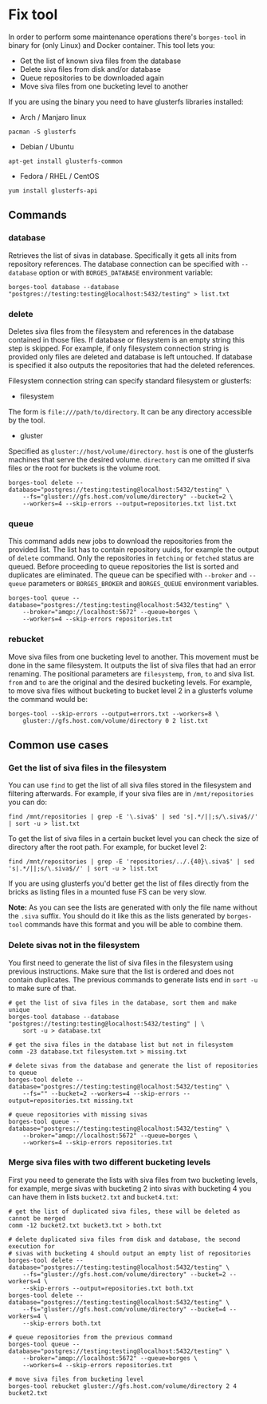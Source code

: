 # Fix tool

In order to perform some maintenance operations there's `borges-tool` in binary for (only Linux) and Docker container. This tool lets you:

* Get the list of known siva files from the database
* Delete siva files from disk and/or database
* Queue repositories to be downloaded again
* Move siva files from one bucketing level to another

If you are using the binary you need to have glusterfs libraries installed:

* Arch / Manjaro linux

```
pacman -S glusterfs
```

* Debian / Ubuntu

```
apt-get install glusterfs-common
```

* Fedora / RHEL / CentOS

```
yum install glusterfs-api
```

## Commands

### database

Retrieves the list of sivas in database. Specifically it gets all inits from repository references. The database connection can be specified with `--database` option or with `BORGES_DATABASE` environment variable:

```
borges-tool database --database "postgres://testing:testing@localhost:5432/testing" > list.txt
```

### delete

Deletes siva files from the filesystem and references in the database contained in those files. If database or filesystem is an empty string this step is skipped. For example, if only filesystem connection string is provided only files are deleted and database is left untouched. If database is specified it also outputs the repositories that had the deleted references.

Filesystem connection string can specify standard filesystem or glusterfs:

* filesystem

The form is `file:///path/to/directory`. It can be any directory accessible by the tool.

* gluster

Specified as `gluster://host/volume/directory`. `host` is one of the glusterfs machines that serve the desired volume. `directory` can me omitted if siva files or the root for buckets is the volume root.


```
borges-tool delete --database="postgres://testing:testing@localhost:5432/testing" \
    --fs="gluster://gfs.host.com/volume/directory" --bucket=2 \
    --workers=4 --skip-errors --output=repositories.txt list.txt
```

### queue

This command adds new jobs to download the repositories from the provided list. The list has to contain repository uuids, for example the output of `delete` command. Only the repositories in `fetching` or `fetched` status are queued. Before proceeding to queue repositories the list is sorted and duplicates are eliminated. The queue can be specified with `--broker` and `--queue` parameters or `BORGES_BROKER` and `BORGES_QUEUE` environment variables.

```
borges-tool queue --database="postgres://testing:testing@localhost:5432/testing" \
    --broker="amqp://localhost:5672" --queue=borges \
    --workers=4 --skip-errors repositories.txt
```

### rebucket

Move siva files from one bucketing level to another. This movement must be done in the same filesystem. It outputs the list of siva files that had an error renaming. The positional parameters are `filesystemp`, `from`, `to` and siva list. `from` and `to` are the original and the desired bucketing levels. For example, to move siva files without bucketing to bucket level 2 in a glusterfs volume the command would be:

```
borges-tool --skip-errors --output=errors.txt --workers=8 \
    gluster://gfs.host.com/volume/directory 0 2 list.txt
```

## Common use cases

### Get the list of siva files in the filesystem

You can use `find` to get the list of all siva files stored in the filesystem and filtering afterwards. For example, if your siva files are in `/mnt/repositories` you can do:

```
find /mnt/repositories | grep -E '\.siva$' | sed 's|.*/||;s/\.siva$//' | sort -u > list.txt
```

To get the list of siva files in a certain bucket level you can check the size of directory after the root path. For example, for bucket level 2:

```
find /mnt/repositories | grep -E 'repositories/../.{40}\.siva$' | sed 's|.*/||;s/\.siva$//' | sort -u > list.txt
```

If you are using glusterfs you'd better get the list of files directly from the bricks as listing files in a mounted fuse FS can be very slow.

**Note:** As you can see the lists are generated with only the file name without the `.siva` suffix. You should do it like this as the lists generated by `borges-tool` commands have this format and you will be able to combine them.

### Delete sivas not in the filesystem

You first need to generate the list of siva files in the filesystem using previous instructions. Make sure that the list is ordered and does not contain duplicates. The previous commands to generate lists end in `sort -u` to make sure of that.

```
# get the list of siva files in the database, sort them and make unique
borges-tool database --database "postgres://testing:testing@localhost:5432/testing" | \
    sort -u > database.txt

# get the siva files in the database list but not in filesystem
comm -23 database.txt filesystem.txt > missing.txt

# delete sivas from the database and generate the list of repositories to queue
borges-tool delete --database="postgres://testing:testing@localhost:5432/testing" \
    --fs="" --bucket=2 --workers=4 --skip-errors --output=repositories.txt missing.txt

# queue repositories with missing sivas
borges-tool queue --database="postgres://testing:testing@localhost:5432/testing" \
    --broker="amqp://localhost:5672" --queue=borges \
    --workers=4 --skip-errors repositories.txt
```

### Merge siva files with two different bucketing levels

First you need to generate the lists with siva files from two bucketing levels, for example, merge sivas with bucketing 2 into sivas with bucketing 4 you can have them in lists `bucket2.txt` and `bucket4.txt`:

```
# get the list of duplicated siva files, these will be deleted as cannot be merged
comm -12 bucket2.txt bucket3.txt > both.txt

# delete duplicated siva files from disk and database, the second execution for
# sivas with bucketing 4 should output an empty list of repositories
borges-tool delete --database="postgres://testing:testing@localhost:5432/testing" \
    --fs="gluster://gfs.host.com/volume/directory" --bucket=2 --workers=4 \
    --skip-errors --output=repositories.txt both.txt
borges-tool delete --database="postgres://testing:testing@localhost:5432/testing" \
    --fs="gluster://gfs.host.com/volume/directory" --bucket=4 --workers=4 \
    --skip-errors both.txt

# queue repositories from the previous command
borges-tool queue --database="postgres://testing:testing@localhost:5432/testing" \
    --broker="amqp://localhost:5672" --queue=borges \
    --workers=4 --skip-errors repositories.txt

# move siva files from bucketing level
borges-tool rebucket gluster://gfs.host.com/volume/directory 2 4 bucket2.txt
```

